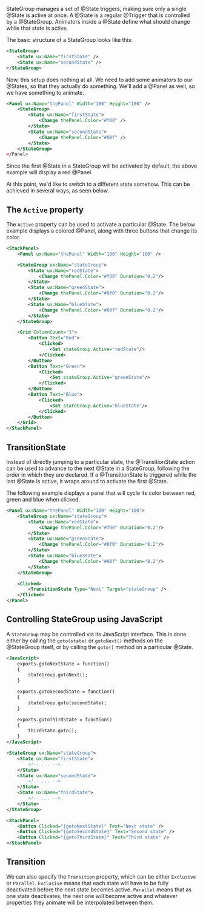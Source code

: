 StateGroup manages a set of @State triggers, making sure only a single @State is active at once.
A @State is a regular @Trigger that is controlled by a @StateGroup.
Animators inside a @State define what should change while that state is active.

The basic structure of a StateGroup looks like this:

```xml
<StateGroup>
	<State ux:Name="firstState" />
	<State ux:Name="secondState" />
</StateGroup>
```

Now, this setup does nothing at all. We need to add some animators to our @States, so that they actually do something.
We'll add a @Panel as well, so we have something to animate.

```xml
<Panel ux:Name="thePanel" Width="100" Height="100" />
	<StateGroup>
		<State ux:Name="firstState">
			<Change thePanel.Color="#f00" />
		</State>
		<State ux:Name="secondState">
			<Change thePanel.Color="#00f" />
		</State>	
	</StateGroup>
</Panel>
```

Since the first @State in a StateGroup will be activated by default, the above example will display a red @Panel.

At this point, we'd like to switch to a different state somehow. This can be achieved in several ways, as seen below.

## The `Active` property

The `Active` property can be used to activate a particular @State.
The below example displays a colored @Panel, along with three buttons that change its color.

```xml
<StackPanel>
	<Panel ux:Name="thePanel" Width="100" Height="100" />

	<StateGroup ux:Name="stateGroup">
		<State ux:Name="redState">
			<Change thePanel.Color="#f00" Duration="0.2"/>
		</State>
		<State ux:Name="greenState">
			<Change thePanel.Color="#0f0" Duration="0.2"/>
		</State>
		<State ux:Name="blueState">
			<Change thePanel.Color="#00f" Duration="0.2"/>
		</State>
	</StateGroup>

	<Grid ColumnCount="3">
		<Button Text="Red">
			<Clicked>
				<Set stateGroup.Active="redState"/>
			</Clicked>
		</Button>
		<Button Text="Green">
			<Clicked>
				<Set stateGroup.Active="greenState"/>
			</Clicked>
		</Button>
		<Button Text="Blue">
			<Clicked>
				<Set stateGroup.Active="blueState"/>
			</Clicked>
		</Button>
	</Grid>
</StackPanel>
```

## TransitionState

Instead of directly jumping to a particular state, the @TransitionState action can be used to advance to the next @State in a StateGroup, following the order in which they are declared.
If a @TransitionState is triggered while the last @State is active, it wraps around to activate the first @State.

The following example displays a panel that will cycle its color between red, green and blue when clicked.

```xml
<Panel ux:Name="thePanel" Width="100" Height="100">
	<StateGroup ux:Name="stateGroup">
		<State ux:Name="redState">
			<Change thePanel.Color="#f00" Duration="0.2"/>
		</State>
		<State ux:Name="greenState">
			<Change thePanel.Color="#0f0" Duration="0.2"/>
		</State>
		<State ux:Name="blueState">
			<Change thePanel.Color="#00f" Duration="0.2"/>
		</State>
	</StateGroup>

	<Clicked>
		<TransitionState Type="Next" Target="stateGroup" />
	</Clicked>
</Panel>
```

## Controlling StateGroup using JavaScript

A `StateGroup` may be controlled via its JavaScript interface.
This is done either by calling the `goto(state)` or `gotoNext()` methods on the @StateGroup itself, or by calling the `goto()` method on a particular @State.

```xml
<JavaScript>
	exports.gotoNextState = function()
	{
		stateGroup.gotoNext();
	}

	exports.gotoSecondState = function()
	{
		stateGroup.goto(secondState);
	}

	exports.gotoThirdState = function()
	{
		thirdState.goto();
	}
</JavaScript>

<StateGroup ux:Name="stateGroup">
	<State ux:Name="firstState">
		<!-- ... -->	
	</State>
	<State ux:Name="secondState">
		<!-- ... -->
	</State>
	<State ux:Name="thirdState">
		<!-- ... -->
	</State>
</StateGroup>

<StackPanel>
	<Button Clicked="{gotoNextState}" Text="Next state" />
	<Button Clicked="{gotoSecondState}" Text="Second state" />
	<Button Clicked="{gotoThirdState}" Text="Third state" />
</StackPanel>
```

## Transition

We can also specify the `Transition` property, which can be either `Exclusive` or `Parallel`.
`Exclusive` means that each state will have to be fully deactivated before the next state becomes active.
`Parallel` means that as one state deactivates, the next one will become active and whatever properties they animate will be interpolated between them.